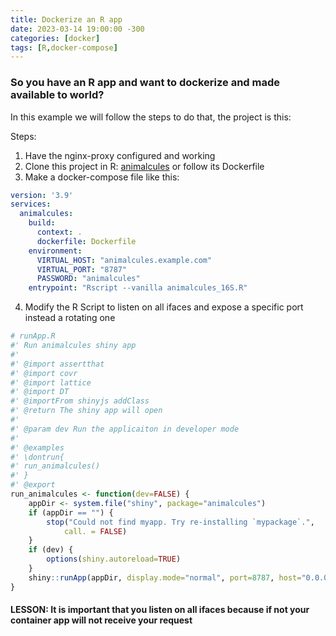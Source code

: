 ```yaml
---
title: Dockerize an R app
date: 2023-03-14 19:00:00 -300
categories: [docker]
tags: [R,docker-compose]
---
```


### So you have an R app and want to dockerize and made available to world?

In this example we will follow the steps to do that, the project is this:

Steps:
1. Have the nginx-proxy configured and working
2. Clone this project in R: [animalcules](https://github.com/compbiomed/animalcules/) or follow its Dockerfile
3. Make a docker-compose file like this:
```yaml
version: '3.9'
services:
  animalcules:
    build:
      context: .
      dockerfile: Dockerfile
    environment:
      VIRTUAL_HOST: "animalcules.example.com"
      VIRTUAL_PORT: "8787"
      PASSWORD: "animalcules"
    entrypoint: "Rscript --vanilla animalcules_16S.R"
```
4. Modify the R Script to listen on all ifaces and expose a specific port instead a rotating one
```R
# runApp.R
#' Run animalcules shiny app
#'
#' @import assertthat
#' @import covr
#' @import lattice
#' @import DT
#' @importFrom shinyjs addClass
#' @return The shiny app will open
#'
#' @param dev Run the applicaiton in developer mode
#'
#' @examples
#' \dontrun{
#' run_animalcules()
#' }
#' @export
run_animalcules <- function(dev=FALSE) {
    appDir <- system.file("shiny", package="animalcules")
    if (appDir == "") {
        stop("Could not find myapp. Try re-installing `mypackage`.",
            call. = FALSE)
    }
    if (dev) {
        options(shiny.autoreload=TRUE)
    }
    shiny::runApp(appDir, display.mode="normal", port=8787, host="0.0.0.0")
}
```

#### LESSON: It is important that you listen on all ifaces because if not your container app will not receive your request

